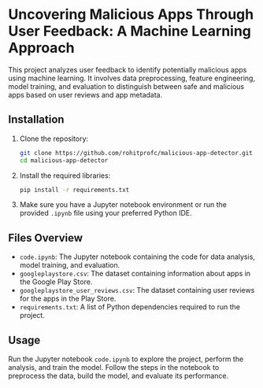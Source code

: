 # Uncovering Malicious Apps Through User Feedback: A Machine Learning Approach

This project analyzes user feedback to identify potentially malicious apps using machine learning. It involves data preprocessing, feature engineering, model training, and evaluation to distinguish between safe and malicious apps based on user reviews and app metadata.

## Installation

1. Clone the repository:

    ```bash
    git clone https://github.com/rohitprofc/malicious-app-detector.git
    cd malicious-app-detector
    ```

2. Install the required libraries:

    ```bash
    pip install -r requirements.txt
    ```

3. Make sure you have a Jupyter notebook environment or run the provided `.ipynb` file using your preferred Python IDE.

## Files Overview

- `code.ipynb`: The Jupyter notebook containing the code for data analysis, model training, and evaluation.
- `googleplaystore.csv`: The dataset containing information about apps in the Google Play Store.
- `googleplaystore_user_reviews.csv`: The dataset containing user reviews for the apps in the Play Store.
- `requirements.txt`: A list of Python dependencies required to run the project.

## Usage

Run the Jupyter notebook `code.ipynb` to explore the project, perform the analysis, and train the model. Follow the steps in the notebook to preprocess the data, build the model, and evaluate its performance.